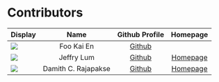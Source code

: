 # Contributors

Display | Name | Github Profile | Homepage
---|:---:|:---:|:---:
![](https://avatars0.githubusercontent.com/u/28750239?s=100) | Foo Kai En | [Github](https://github.com/wakululuu)
![](https://avatars0.githubusercontent.com/u/22460123?s=100) | Jeffry Lum | [Github](https://github.com/j-lum/) | [Homepage](https://se.kasugano.moe)
![](https://avatars0.githubusercontent.com/u/1673303?s=100) | Damith C. Rajapakse | [Github](https://github.com/damithc/) | [Homepage](https://www.comp.nus.edu.sg/~damithch/)
